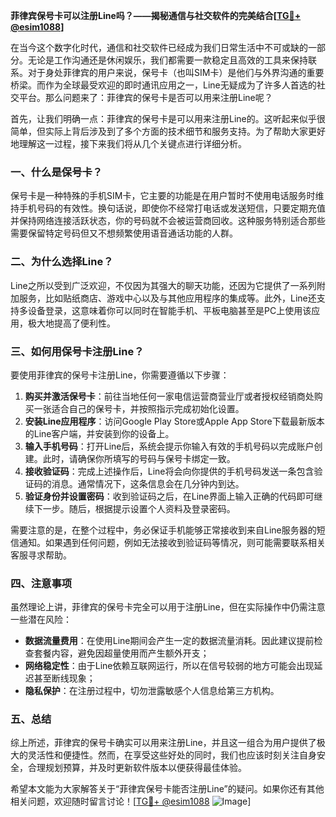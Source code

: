 **菲律宾保号卡可以注册Line吗？——揭秘通信与社交软件的完美结合[[TG💪+ @esim1088](https://t.me/s/esim1088)]**

在当今这个数字化时代，通信和社交软件已经成为我们日常生活中不可或缺的一部分。无论是工作沟通还是休闲娱乐，我们都需要一款稳定且高效的工具来保持联系。对于身处菲律宾的用户来说，保号卡（也叫SIM卡）是他们与外界沟通的重要桥梁。而作为全球最受欢迎的即时通讯应用之一，Line无疑成为了许多人首选的社交平台。那么问题来了：菲律宾的保号卡是否可以用来注册Line呢？

首先，让我们明确一点：菲律宾的保号卡是可以用来注册Line的。这听起来似乎很简单，但实际上背后涉及到了多个方面的技术细节和服务支持。为了帮助大家更好地理解这一过程，接下来我们将从几个关键点进行详细分析。

### 一、什么是保号卡？
保号卡是一种特殊的手机SIM卡，它主要的功能是在用户暂时不使用电话服务时维持手机号码的有效性。换句话说，即使你不经常打电话或发送短信，只要定期充值并保持网络连接活跃状态，你的号码就不会被运营商回收。这种服务特别适合那些需要保留特定号码但又不想频繁使用语音通话功能的人群。

### 二、为什么选择Line？
Line之所以受到广泛欢迎，不仅因为其强大的聊天功能，还因为它提供了一系列附加服务，比如贴纸商店、游戏中心以及与其他应用程序的集成等。此外，Line还支持多设备登录，这意味着你可以同时在智能手机、平板电脑甚至是PC上使用该应用，极大地提高了便利性。

### 三、如何用保号卡注册Line？
要使用菲律宾的保号卡注册Line，你需要遵循以下步骤：

1. **购买并激活保号卡**：前往当地任何一家电信运营商营业厅或者授权经销商处购买一张适合自己的保号卡，并按照指示完成初始化设置。
2. **安装Line应用程序**：访问Google Play Store或Apple App Store下载最新版本的Line客户端，并安装到你的设备上。
3. **输入手机号码**：打开Line后，系统会提示你输入有效的手机号码以完成账户创建。此时，请确保你所填写的号码与保号卡绑定一致。
4. **接收验证码**：完成上述操作后，Line将会向你提供的手机号码发送一条包含验证码的消息。通常情况下，这条信息会在几分钟内到达。
5. **验证身份并设置密码**：收到验证码之后，在Line界面上输入正确的代码即可继续下一步。随后，根据提示设置个人资料及登录密码。

需要注意的是，在整个过程中，务必保证手机能够正常接收到来自Line服务器的短信通知。如果遇到任何问题，例如无法接收到验证码等情况，则可能需要联系相关客服寻求帮助。

### 四、注意事项
虽然理论上讲，菲律宾的保号卡完全可以用于注册Line，但在实际操作中仍需注意一些潜在风险：
- **数据流量费用**：在使用Line期间会产生一定的数据流量消耗。因此建议提前检查套餐内容，避免因超量使用而产生额外开支；
- **网络稳定性**：由于Line依赖互联网运行，所以在信号较弱的地方可能会出现延迟甚至断线现象；
- **隐私保护**：在注册过程中，切勿泄露敏感个人信息给第三方机构。

### 五、总结
综上所述，菲律宾的保号卡确实可以用来注册Line，并且这一组合为用户提供了极大的灵活性和便捷性。然而，在享受这些好处的同时，我们也应该时刻关注自身安全，合理规划预算，并及时更新软件版本以便获得最佳体验。

希望本文能为大家解答关于“菲律宾保号卡能否注册Line”的疑问。如果你还有其他相关问题，欢迎随时留言讨论！[[TG💪+ @esim1088](https://t.me/s/esim1088) ![Image](https://i.postimg.cc/4NQfJmqS/Snipaste-2025-05-13-00-14-12.png)]
